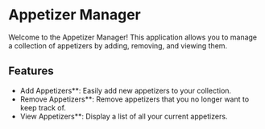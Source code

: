 # Appetizer Manager

Welcome to the Appetizer Manager! This application allows you to manage a collection of appetizers by adding, removing, and viewing them.

## Features

- Add Appetizers**: Easily add new appetizers to your collection.
- Remove Appetizers**: Remove appetizers that you no longer want to keep track of.
- View Appetizers**: Display a list of all your current appetizers.
